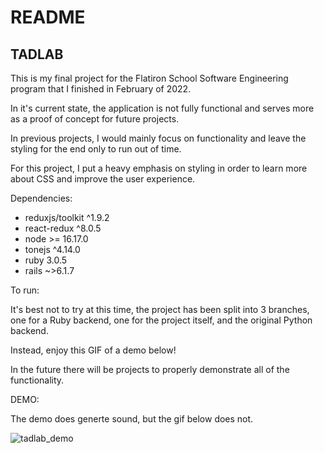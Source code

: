 # README
## TADLAB

This is my final project for the Flatiron School Software Engineering program that I finished in February of 2022.

In it's current state, the application is not fully functional and serves more as a proof of concept for future projects. 

In previous projects, I would mainly focus on functionality and leave the styling for the end only to run out of time.

For this project, I put a heavy emphasis on styling in order to learn more about CSS and improve the user experience.

Dependencies:

- reduxjs/toolkit ^1.9.2
- react-redux ^8.0.5
- node >= 16.17.0
- tonejs ^4.14.0
- ruby 3.0.5
- rails ~>6.1.7

To run:

It's best not to try at this time, the project has been split into 3 branches, one for a Ruby backend, one for the project itself, and the original Python backend.

Instead, enjoy this GIF of a demo below!

In the future there will be projects to properly demonstrate all of the functionality.

DEMO:

The demo does generte sound, but the gif below does not.

![tadlab_demo](https://user-images.githubusercontent.com/75575727/230134785-dca05503-3564-4b3a-ab08-ff4bb3dfe042.gif)
